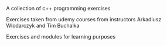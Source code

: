 
A collection of c++ programming exercises


Exercises taken from udemy courses from instructors Arkadiusz Wlodarczyk and Tim Buchalka

Exercises and modules for learning purposes
